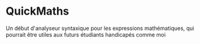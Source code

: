 # QuickMaths
Un début d'analyseur syntaxique pour les expressions mathématiques, qui pourrait être utiles aux futurs étudiants handicapés comme moi
